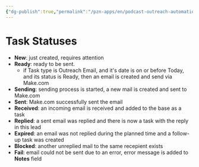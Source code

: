 ```yaml
---
{"dg-publish":true,"permalink":"/pzn-apps/en/podcast-outreach-automation-system/task-statuses/"}
---
```


# Task Statuses
- **New**: just created, requires attention
- **Ready**: ready to be sent. 
	- if Task type is Outreach Email, and it's date is on or before Today, and its status is Ready, then an email is created and send via Make.com
- **Sending**: sending process is started, a new mail is created and sent to Make.com
- **Sent**: Make.com successfully sent the email
- **Received**: an incoming email is received and added to the base as a task
- **Replied**: a sent email was replied and there is now a task with the reply in this lead
- **Expired**: an email was not replied during the planned time and a follow-up task was created
- **Blocked**: another unreplied mail to the same recepient exists
- **Fail**: email could not be sent due to an error, error message is added to **Notes** field